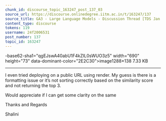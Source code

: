 ```yaml
---
chunk_id: discourse_topic_163247_post_137_03
source_url: https://discourse.onlinedegree.iitm.ac.in/t/163247/137
source_title: GA3 - Large Language Models - Discussion Thread [TDS Jan 2025]
content_type: discourse
tokens: 119
username: 24f2006531
post_number: 137
topic_id: 163247
---
```


-base62-sha1="qgEJswA40abU1F4kZIL0sWUO3z5" width="690" height="73" data-dominant-color="2E2C30">image1288×138 7.33 KB

---

I even tried deploying on a public URL using render. My guess is there is a formatting issue or it’s not sorting correctly based on the similarity score and not returning the top 3.

Would appreciate if I can get some clarity on the same

Thanks and Regards

Shalini
